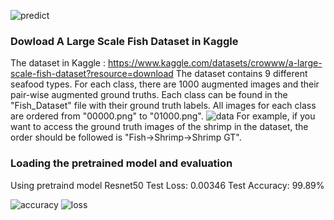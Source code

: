 
![predict](https://github.com/Vviet21/FishClassification/assets/96041524/c7f0174c-758d-4981-a8aa-c2e799abe7b2)

### Dowload A Large Scale Fish Dataset in Kaggle

The dataset in Kaggle : https://www.kaggle.com/datasets/crowww/a-large-scale-fish-dataset?resource=download
The dataset contains 9 different seafood types. For each class, there are 1000 augmented images and their pair-wise augmented ground truths.
Each class can be found in the "Fish_Dataset" file with their ground truth labels. All images for each class are ordered from "00000.png" to "01000.png".
![data](https://github.com/Vviet21/FishClassification/assets/96041524/81d10a2d-cb38-4448-8004-8014470ea927)
For example, if you want to access the ground truth images of the shrimp in the dataset, the order should be followed is "Fish->Shrimp->Shrimp GT".
### Loading the pretrained model and evaluation
Using pretraind model Resnet50 
Test Loss: 0.00346
Test Accuracy: 99.89%

![accuracy](https://github.com/Vviet21/FishClassification/assets/96041524/fddb7561-136c-427a-b23f-920892321074)
![loss](https://github.com/Vviet21/FishClassification/assets/96041524/b8ecad59-707d-4469-8f31-1c102f990ced)

<!---
--->

